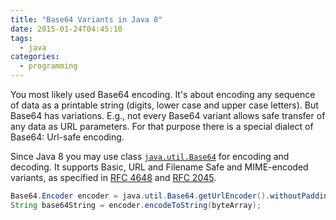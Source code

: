 ```yaml
---
title: "Base64 Variants in Java 8"
date: 2015-01-24T04:45:10
tags:
  - java
categories:
  - programming
---
```


You most likely used Base64 encoding. It's about encoding any sequence of data as a printable string (digits, lower case and upper case letters). But Base64 has variations. E.g., not every Base64 variant allows safe transfer of any data as URL parameters.
For that purpose there is a special dialect of Base64: Url-safe encoding.
<!--more-->
Since Java 8 you may use class [`java.util.Base64`](http://docs.oracle.com/javase/8/docs/api/java/util/Base64.html) for encoding and decoding. 
It supports Basic, URL and Filename Safe and MIME-encoded variants, as specified in [RFC 4648](http://www.ietf.org/rfc/rfc4648.txt) and [RFC 2045](http://www.ietf.org/rfc/rfc2045.txt).

```java
Base64.Encoder encoder = java.util.Base64.getUrlEncoder().withoutPadding();
String base64String = encoder.encodeToString(byteArray);
```
